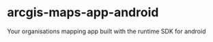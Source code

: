 arcgis-maps-app-android
=======================

Your organisations mapping app built with the runtime SDK for android

